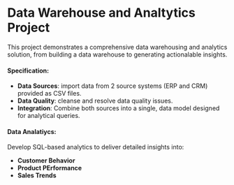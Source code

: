 # Data Warehouse and Analtytics Project 

This project demonstrates a comprehensive data warehousing and analytics solution, from building a data warehouse to generating actionalable insights. 

#### Specification: 
- **Data Sources**: import data from 2 source systems (ERP and CRM) provided as CSV files.
- **Data Quality**: cleanse and resolve data quality issues.
- **Integration**: Combine both sources into a single, data model designed for analytical queries.

#### Data Analatiycs: 
Develop SQL-based analytics to deliver detailed insights into: 
- **Customer Behavior**
- **Product PErformance**
- **Sales Trends**

